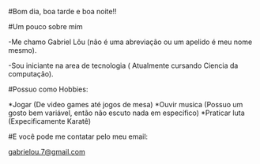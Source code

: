 #Bom dia, boa tarde e boa noite!!

#Um pouco sobre mim

-Me chamo Gabriel Lôu (não é uma abreviação ou um apelido é meu nome mesmo).

-Sou iniciante na area de tecnologia ( Atualmente cursando Ciencia da computação).

#Possuo como Hobbies:

*Jogar (De video games até jogos de mesa)
*Ouvir musica (Possuo um gosto bem variável, então não escuto nada em específico)
*Praticar luta (Expecificamente Karatê)

#E você pode me contatar pelo meu email:

gabrielou.7@gmail.com